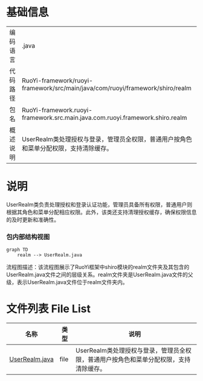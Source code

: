 # 基础信息

|      |      |
|------|------|
| 编码语言 | .java |
| 代码路径 | RuoYi-framework/ruoyi-framework/src/main/java/com/ruoyi/framework/shiro/realm |
| 包名 | RuoYi-framework.ruoyi-framework.src.main.java.com.ruoyi.framework.shiro.realm |
| 概述说明 | UserRealm类处理授权与登录，管理员全权限，普通用户按角色和菜单分配权限，支持清除缓存。 |

# 说明

UserRealm类负责处理授权和登录认证功能，管理员具备所有权限，普通用户则根据其角色和菜单分配相应权限。此外，该类还支持清理授权缓存，确保权限信息的及时更新和准确性。


### 包内部结构视图

```mermaid
graph TD
    realm --> UserRealm.java
```

流程图描述：该流程图展示了RuoYi框架中shiro模块的realm文件夹及其包含的UserRealm.java文件之间的层级关系。realm文件夹是UserRealm.java文件的父级，表示UserRealm.java文件位于realm文件夹内。

# 文件列表 File List

| 名称   | 类型  | 说明 |
|-------|------|-------------|
| [UserRealm.java](UserRealm.md) | file | UserRealm类处理授权与登录，管理员全权限，普通用户按角色和菜单分配权限，支持清除缓存。 |


